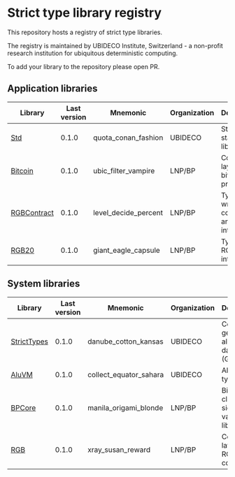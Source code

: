 # Strict type library registry

This repository hosts a registry of strict type libraries.

The registry is maintained by UBIDECO Institute, Switzerland - a non-profit
research institution for ubiquitous deterministic computing.

To add your library to the repository please open PR.

## Application libraries

| Library       | Last version | Mnemonic             | Organization | Description                                    |
|---------------|--------------|----------------------|--------------|------------------------------------------------|
| [Std]         | 0.1.0        | quota_conan_fashion  | UBIDECO      | Strict types standard library                  |
| [Bitcoin]     | 0.1.0        | ubic_filter_vampire  | LNP/BP       | Consensus layer for bitcoin protocol           |
| [RGBContract] | 0.1.0        | level_decide_percent | LNP/BP       | Types for writing RGB contracts and interfaces |
| [RGB20]       | 0.1.0        | giant_eagle_capsule  | LNP/BP       | Types for RGB20 interface                      |


## System libraries

| Library       | Last version | Mnemonic               | Organization | Description                                      |
|---------------|--------------|------------------------|--------------|--------------------------------------------------|
| [StrictTypes] | 0.1.0        | danube_cotton_kansas   | UBIDECO      | Confined generalized algebraic data types (GADT) |
| [AluVM]       | 0.1.0        | collect_equator_sahara | UBIDECO      | AluVM data type library                          |
| [BPCore]      | 0.1.0        | manila_origami_blonde  | LNP/BP       | Bitcoin client-side-validation library           |
| [RGB]         | 0.1.0        | xray_susan_reward      | LNP/BP       | Consensus layer for RGB smart contracts          |


[Std]: UBIDECO.org/Std
[StrictTypes]: UBIDECO.org/StrictTypes
[AluVM]: UBIDECO.org/AluVM
[Bitcoin]: LNP-BP.org/Bitcoin
[BPCore]: LNP-BP.org/BPCore
[RGB]: LNP-BP.org/RGB
[RGBContract]: LNP-BP.org/RGBContract
[RGB20]: LNP-BP.org/RGB20
